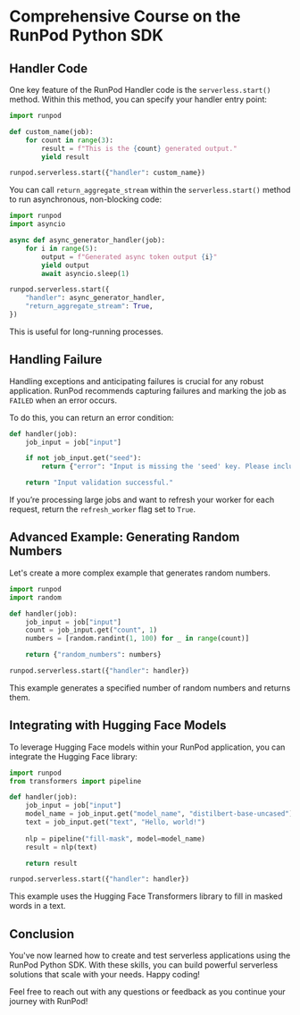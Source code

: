 # Comprehensive Course on the RunPod Python SDK


## Handler Code

One key feature of the RunPod Handler code is the `serverless.start()` method. Within this method, you can specify your handler entry point:

```python
import runpod

def custom_name(job):
    for count in range(3):
        result = f"This is the {count} generated output."
        yield result

runpod.serverless.start({"handler": custom_name})
```

You can call `return_aggregate_stream` within the `serverless.start()` method to run asynchronous, non-blocking code:

```python
import runpod
import asyncio

async def async_generator_handler(job):
    for i in range(5):
        output = f"Generated async token output {i}"
        yield output
        await asyncio.sleep(1)

runpod.serverless.start({
    "handler": async_generator_handler,
    "return_aggregate_stream": True,
})
```

This is useful for long-running processes.

## Handling Failure

Handling exceptions and anticipating failures is crucial for any robust application. RunPod recommends capturing failures and marking the job as `FAILED` when an error occurs.

To do this, you can return an error condition:

```python
def handler(job):
    job_input = job["input"]

    if not job_input.get("seed"):
        return {"error": "Input is missing the 'seed' key. Please include a seed and retry your request."}

    return "Input validation successful."
```

If you’re processing large jobs and want to refresh your worker for each request, return the `refresh_worker` flag set to `True`.

## Advanced Example: Generating Random Numbers

Let's create a more complex example that generates random numbers.

```python
import runpod
import random

def handler(job):
    job_input = job["input"]
    count = job_input.get("count", 1)
    numbers = [random.randint(1, 100) for _ in range(count)]

    return {"random_numbers": numbers}

runpod.serverless.start({"handler": handler})
```

This example generates a specified number of random numbers and returns them.

## Integrating with Hugging Face Models

To leverage Hugging Face models within your RunPod application, you can integrate the Hugging Face library:

```python
import runpod
from transformers import pipeline

def handler(job):
    job_input = job["input"]
    model_name = job_input.get("model_name", "distilbert-base-uncased")
    text = job_input.get("text", "Hello, world!")
    
    nlp = pipeline("fill-mask", model=model_name)
    result = nlp(text)

    return result

runpod.serverless.start({"handler": handler})
```

This example uses the Hugging Face Transformers library to fill in masked words in a text.

## Conclusion

You've now learned how to create and test serverless applications using the RunPod Python SDK. With these skills, you can build powerful serverless solutions that scale with your needs. Happy coding!

Feel free to reach out with any questions or feedback as you continue your journey with RunPod!